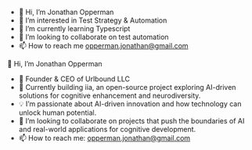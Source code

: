 - 👋 Hi, I’m Jonathan Opperman
- 👀 I’m interested in Test Strategy & Automation
- 🌱 I’m currently learning Typescript
- 💞️ I’m looking to collaborate on test automation
- 📫 How to reach me opperman.jonathan@gmail.com

👋 Hi, I’m Jonathan Opperman
- 🏢 Founder & CEO of Urlbound LLC
- 🔧 Currently building iia, an open-source project exploring AI-driven solutions for cognitive enhancement and neurodiversity.
- 💡 I’m passionate about AI-driven innovation and how technology can unlock human potential.
- 🤝 I’m looking to collaborate on projects that push the boundaries of AI and real-world applications for cognitive development.
- 📫 How to reach me: opperman.jonathan@gmail.com

<!---
jcopperman/jcopperman is a ✨ special ✨ repository because its `README.md` (this file) appears on your GitHub profile.
You can click the Preview link to take a look at your changes.
--->
